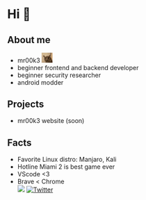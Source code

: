 # Hi 👋

## About me 
- mr00k3 <img width="25px" src="floppa.gif">
- beginner frontend and backend developer
- beginner security researcher
- android modder

## Projects
- mr00k3 website (soon)
## Facts
- Favorite Linux distro: Manjaro, Kali
- Hotline Miami 2 is best game ever 
- VScode <3
- Brave < Chrome    
![](https://dcbadge.vercel.app/api/shield/357887965185310723?style=flat)
[![Twitter](https://badgen.net/badge/icon/twitter?icon=twitter&label)](https://twitter.com/mr00k3)